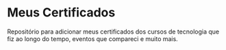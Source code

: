 # Meus Certificados

Repositório para adicionar meus certificados dos cursos de tecnologia que fiz ao longo do tempo, eventos que compareci e muito mais.